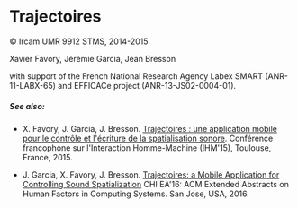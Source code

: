 # Trajectoires

© Ircam UMR 9912 STMS, 2014-2015

Xavier Favory, Jérémie Garcia, Jean Bresson

with support of the French National Research Agency Labex SMART (ANR-11-LABX-65) and EFFICACe project (ANR-13-JS02-0004-01). 


##### See also:

* X. Favory, J. Garcia, J. Bresson. [Trajectoires : une application mobile pour le contrôle et l'écriture de la spatialisation sonore](https://hal.archives-ouvertes.fr/hal-01218595). Conférence francophone sur l'Interaction Homme-Machine (IHM'15), Toulouse, France, 2015.

* J. Garcia, X. Favory, J. Bresson. [Trajectoires: a Mobile Application for Controlling Sound Spatialization](https://hal.inria.fr/hal-01285852) CHI EA'16: ACM Extended Abstracts on Human Factors in Computing Systems. San Jose, USA, 2016.